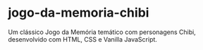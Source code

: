# jogo-da-memoria-chibi
Um clássico Jogo da Memória temático com personagens Chibi, desenvolvido com HTML, CSS e Vanilla JavaScript.
